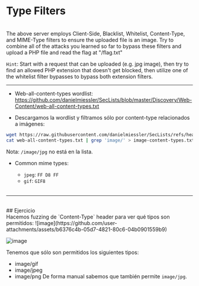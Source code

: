 # Type Filters
<br>
 The above server employs Client-Side, Blacklist, Whitelist, Content-Type, and MIME-Type filters to ensure the uploaded file is an image. 
 Try to combine all of the attacks you learned so far to bypass these filters and upload a PHP file and read the flag at "/flag.txt"

 `Hint`: Start with a request that can be uploaded (e.g. jpg image), then try to find an allowed PHP extension that doesn't get blocked,
 then utilize one of the whitelist filter bypasses to bypass both extension filters.

 ---

 - Web-all-content-types wordlist: https://github.com/danielmiessler/SecLists/blob/master/Discovery/Web-Content/web-all-content-types.txt

- Descargamos la wordlist y filtramos sólo por content-type relacionados a imágenes:
```bash
wget https://raw.githubusercontent.com/danielmiessler/SecLists/refs/heads/master/Discovery/Web-Content/web-all-content-types.txt
cat web-all-content-types.txt | grep 'image/' > image-content-types.txt
```
Nota: `/image/jpg` no está en la lista.

- Common mime types:
  - `jpeg`: `FF D8 FF`
  - `gif`: `GIF8`

  <br>

 ---

<br>
## Ejercicio

<br>
Hacemos fuzzing de `Content-Type` header para ver qué tipos son permitidos:
![image](https://github.com/user-attachments/assets/b6376c4b-05d7-4821-80c6-04b0901559b9)

![image](https://github.com/user-attachments/assets/287f8443-d7fc-41c0-93af-7140125607ca)

Tenemos que sólo son permitidos los siguientes tipos:
- image/gif
- image/jpeg
- image/png
De forma manual sabemos que también permite `image/jpg`.

